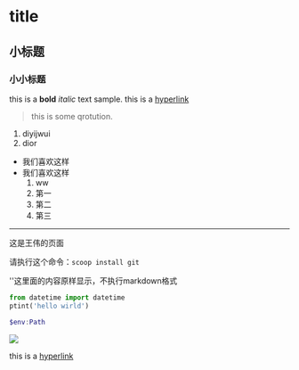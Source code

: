 # title
## 小标题
### 小小标题
this is a **bold** *italic* text sample.
this is a [hyperlink](https://github.com/)
>this is some qrotution.
1. diyijwui
3. dior

* 我们喜欢这样
* 我们喜欢这样
    1. ww
    1. 第一
    2. 第二
    4. 第三

---
这是王伟的页面

请执行这个命令：`scoop install git`

''这里面的内容原样显示，不执行markdown格式

```python
from datetime import datetime
ptint('hello wirld')
```

```powershell
$env:Path
```
<img src="https://img.shetu66.com/2023/07/05/1688537701771625.png"/>

this is a [hyperlink](More.md)
